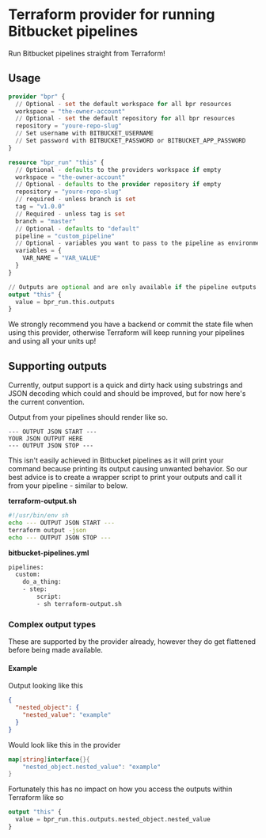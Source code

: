 # Terraform provider for running Bitbucket pipelines

Run Bitbucket pipelines straight from Terraform!

## Usage

```terraform
provider "bpr" {
  // Optional - set the default workspace for all bpr resources
  workspace = "the-owner-account"
  // Optional - set the default repository for all bpr resources
  repository = "youre-repo-slug"
  // Set username with BITBUCKET_USERNAME
  // Set password with BITBUCKET_PASSWORD or BITBUCKET_APP_PASSWORD
}

resource "bpr_run" "this" {
  // Optional - defaults to the providers workspace if empty
  workspace = "the-owner-account"
  // Optional - defaults to the provider repository if empty
  repository = "youre-repo-slug"
  // required - unless branch is set
  tag = "v1.0.0"
  // Required - unless tag is set
  branch = "master"
  // Optional - defaults to "default"
  pipeline = "custom_pipeline"
  // Optional - variables you want to pass to the pipeline as environment variables, values are also encoded to JSON
  variables = {
    VAR_NAME = "VAR_VALUE"
  }
}

// Outputs are optional and are only available if the pipeline outputs them using the conventions specified later.
output "this" {
  value = bpr_run.this.outputs
}
```

We strongly recommend you have a backend or commit the state file when using this provider, otherwise Terraform will keep
running your pipelines and using all your units up!

## Supporting outputs

Currently, output support is a quick and dirty hack using substrings and JSON decoding which could and should be
improved, but for now here's the current convention.

Output from your pipelines should render like so.

```text
--- OUTPUT JSON START ---
YOUR JSON OUTPUT HERE
--- OUTPUT JSON STOP ---
```

This isn't easily achieved in Bitbucket pipelines as it will print your command because printing its output causing
unwanted behavior. So our best advice is to create a wrapper script to print your outputs and call it from your 
pipeline - similar to below.

__terraform-output.sh__

```bash
#!/usr/bin/env sh
echo --- OUTPUT JSON START ---
terraform output -json
echo --- OUTPUT JSON STOP ---
```

__bitbucket-pipelines.yml__

```bash
pipelines:
  custom:
    do_a_thing:
    - step:
        script:
        - sh terraform-output.sh
```

### Complex output types

These are supported by the provider already, however they do get flattened before being made available.

#### Example

Output looking like this

```json
{
  "nested_object": {
    "nested_value": "example"
  }
}
```

Would look like this in the provider

```go
map[string]interface{}{
	"nested_object.nested_value": "example"
}
```

Fortunately this has no impact on how you access the outputs within Terraform like so

```terraform
output "this" {
  value = bpr_run.this.outputs.nested_object.nested_value
}
```
